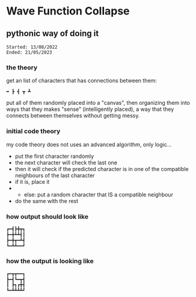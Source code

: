 # Wave Function Collapse
## pythonic way of doing it

`Started: 13/08/2022`<br>
`Ended: 21/05/2023`

### the theory
get an list of characters that has connections between them: 
```
━ ┣ ┫ ┳ ┻ 
```
put all of them randomly placed into a "canvas", then organizing them into ways that they makes "sense" (intelligently placed), a way that they connects between themselves without getting messy.

### initial code theory
my code theory does not uses an advanced algorithm, only logic...

- put the first character randomly
- the next character will check the last one
- then it will check if the predicted character is in one of the compatible neighbours of the last character
- if it is, place it
- - else: put a random character that IS a compatible neighbour
- do the same with the rest

### how output should look like
```txt
┏━┫┣╋┳┓
┣━╋┻┻┫┃
┣━╋┳━┻┫
┗━┻┻━━┛
```

### how the output is looking like
```txt
┏━┳┳━━┓
┣━┫┗━┳┫
┃ ┣┓┏╋┫
┗━┻┻┻┻┛
```
